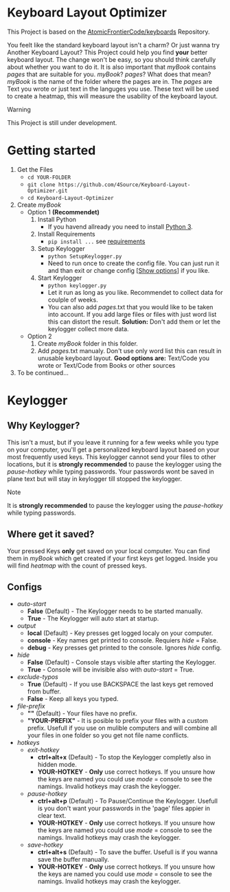 # Keyboard Layout Optimizer

This Project is based on the [AtomicFrontierCode/keyboards](https://github.com/AtomicFrontierCode/keyboards) Repository.

You feelt like the standard keyboard layout isn't a charm? Or just wanna try Another Keyboard Layout? This Project could help you find **your** better keyboard layout. The change won't be easy, so you should think carefully about whether you want to do it. It is also important that _myBook_ contains _pages_ that are suitable for you. _myBook_? _pages_? What does that mean? _myBook_ is the name of the folder where the pages are in. The _pages_ are Text you wrote or just text in the languges you use. These text will be used to create a heatmap, this will measure the usability of the keyboard layout. 

> [!WARNING]
> This Project is still under development.

# Getting started
1. Get the Files
    - ```cd YOUR-FOLDER```
    - ```git clone https://github.com/4Source/Keyboard-Layout-Optimizer.git```
    - ```cd Keyboard-Layout-Optimizer```
2. Create _myBook_
    - Option 1 **(Recommendet)**
        1. Install Python
            - If you havend allready you need to install [Python 3](https://www.python.org/downloads/).
        2. Install Requirements
            - ```pip install ...``` see [requirements](https://github.com/4Source/Keyboard-Layout-Optimizer/blob/0559009ecdf047fd0d607f1708d0e4a9043dff64/python%20requirements.txt)
        3. Setup Keylogger
            - ```python SetupKeylogger.py```
            - Need to run once to create the config file. You can just run it and than exit or change config [[Show options](https://github.com/4Source/Keyboard-Layout-Optimizer/tree/master#configs)] if you like.
        4. Start Keylogger
            - ```python keylogger.py```
            - Let it run as long as you like. Recommendet to collect data for coulple of weeks.
            - You can also add _pages_.txt that you would like to be taken into account. If you add large files or files with just word list this can distort the result. **Solution:** Don't add them or let the keylogger collect more data.
    - Option 2
        1. Create _myBook_ folder in this folder.
        2. Add _pages_.txt manualy. Don't use only word list this can result in unusable keyboard layout. **Good options are:** Text/Code you wrote or Text/Code from Books or other sources
3. To be continued...

# Keylogger
## Why Keylogger?
This isn't a must, but if you leave it running for a few weeks while you type on your computer, you'll get a personalized keyboard layout based on your most frequently used keys. This keylogger cannot send your files to other locations, but it is **strongly recommended** to pause the keylogger using the _pause-hotkey_ while typing passwords. Your passwords wont be saved in plane text but will stay in keylogger till stopped the keylogger.
> [!Note]
> It is **strongly recommended** to pause the keylogger using the _pause-hotkey_ while typing passwords.
## Where get it saved?
Your pressed Keys **only** get saved on your local computer. You can find them in _myBook_ which get created if your first keys get logged. Inside you will find _heatmap_ with the count of pressed keys. 
## Configs
- _auto-start_
    - **False** (Default) - The Keylogger needs to be started manually.
    - **True** - The Keylogger will auto start at startup. 
- _output_
    - **local** (Default) - Key presses get logged localy on your computer.
    - **console** - Key names get printed to console. Requiers _hide_ = False.
    - **debug** - Key presses get printed to the console. Ignores _hide_ config.
- _hide_
  - **False** (Default) - Console stays visible after starting the Keylogger.
  - **True** - Console will be invisible also with _auto-start_ = True.
- _exclude-typos_
  - **True** (Default) - If you use BACKSPACE the last keys get removed from buffer.
  - **False** - Keep all keys you typed.
- _file-prefix_
  - **""** (Default) - Your files have no prefix.
  - **"YOUR-PREFIX"** - It is posible to prefix your files with a custom prefix. Usefull if you use on mulible computers and will combine all your files in one folder so you get not file name conflicts.
- _hotkeys_
  - _exit-hotkey_
    - **ctrl+alt+x** (Default) - To stop the Keylogger completly also in hidden mode.
    - **YOUR-HOTKEY** - **Only** use correct hotkeys. If you unsure how the keys are named you could use _mode_ = console to see the namings. Invalid hotkeys may crash the keylogger.
  - _pause-hotkey_
    - **ctrl+alt+p** (Default) - To Pause/Continue the Keylogger. Usefull is you don't want your passwords in the 'page' files appier in clear text.
    - **YOUR-HOTKEY** - **Only** use correct hotkeys. If you unsure how the keys are named you could use _mode_ = console to see the namings. Invalid hotkeys may crash the keylogger.
  - _save-hotkey_
    - **ctrl+alt+s** (Default) - To save the buffer. Usefull is if you wanna save the buffer manually.
    - **YOUR-HOTKEY** - **Only** use correct hotkeys. If you unsure how the keys are named you could use _mode_ = console to see the namings. Invalid hotkeys may crash the keylogger.
